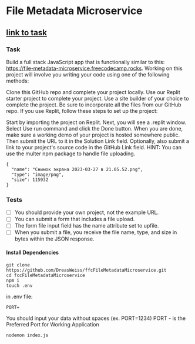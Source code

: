 # File Metadata Microservice
## [link to task](https://www.freecodecamp.org/learn/back-end-development-and-apis/back-end-development-and-apis-projects/file-metadata-microservice)

### Task
Build a full stack JavaScript app that is functionally similar to this: https://file-metadata-microservice.freecodecamp.rocks. Working on this project will involve you writing your code using one of the following methods:

Clone this GitHub repo and complete your project locally.
Use our Replit starter project to complete your project.
Use a site builder of your choice to complete the project. Be sure to incorporate all the files from our GitHub repo.
If you use Replit, follow these steps to set up the project:

Start by importing the project on Replit.
Next, you will see a .replit window.
Select Use run command and click the Done button.
When you are done, make sure a working demo of your project is hosted somewhere public. Then submit the URL to it in the Solution Link field. Optionally, also submit a link to your project's source code in the GitHub Link field.
HINT: You can use the multer npm package to handle file uploading.

```
{
  "name": "Снимок экрана 2023-03-27 в 21.05.52.png",
  "type": "image/png",
  "size": 115932
}
```

### Tests
- [ ] You should provide your own project, not the example URL.
- [ ] You can submit a form that includes a file upload.
- [ ] The form file input field has the name attribute set to upfile.
- [ ] When you submit a file, you receive the file name, type, and size in bytes within the JSON response.

#### Install Dependencies
```
git clone https://github.com/DreasWeiss/ffcFileMetadataMicroservice.git
cd fccFileMetadataMicroservice
npm i
touch .env
```
in .env file:
```
PORT=
```
You should input your data without spaces (ex. PORT=1234)
PORT - is the Preferred Port for Working Application

```
nodemon index.js
```